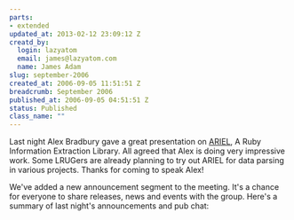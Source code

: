 ```yaml
--- 
parts: 
- extended
updated_at: 2013-02-12 23:09:12 Z
creatd_by: 
  login: lazyatom
  email: james@lazyatom.com
  name: James Adam
slug: september-2006
created_at: 2006-09-05 11:51:51 Z
breadcrumb: September 2006
published_at: 2006-09-05 04:51:51 Z
status: Published
class_name: ""
---
```


Last night Alex Bradbury gave a great presentation on [ARIEL](http://ariel.rubyforge.org/), A Ruby
Information Extraction Library. All agreed that Alex is doing very
impressive work. Some LRUGers are already planning to try out ARIEL for
data parsing in various projects. Thanks for coming to speak Alex!

We've added a new announcement segment to the meeting. It's a chance
for everyone to share releases, news and events with the group. Here's
a summary of last night's announcements and pub chat:
